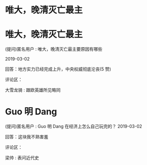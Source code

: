 # 唯大，晚清灭亡最主

# 唯大，晚清灭亡最主

(提问)匿名用户 : 唯大，晚清灭亡最主要原因有哪些

2019-03-02

回答：地方实力已经完成上升，中央权威彻底沦丧(5 赞)

评论区：

大雪龙骑 : 跟欧英雄所见略同

# Guo 明 Dang

(提问)匿名用户 : Guo 明 Dang 在经济上怎么自己玩完的？ 2019-03-02

回答：这块我不熟害羞

评论区：

梁帅 : 表问近代史